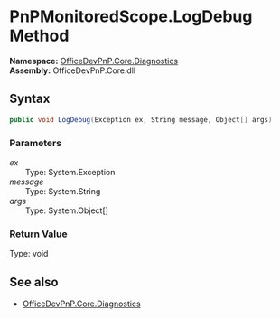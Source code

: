 # PnPMonitoredScope.LogDebug Method  
  

**Namespace:** [OfficeDevPnP.Core.Diagnostics](OfficeDevPnP.Core.Diagnostics.md)  
**Assembly:** OfficeDevPnP.Core.dll  
## Syntax
```C#
public void LogDebug(Exception ex, String message, Object[] args)
```
### Parameters
*ex*  
&emsp;&emsp;Type: System.Exception  
*message*  
&emsp;&emsp;Type: System.String  
*args*  
&emsp;&emsp;Type: System.Object[]  
### Return Value
Type: void  

## See also
- [OfficeDevPnP.Core.Diagnostics](OfficeDevPnP.Core.Diagnostics.md)
